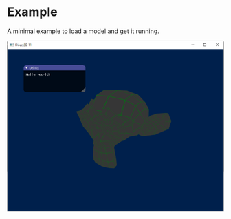# Example

A minimal example to load a model and get it running.

![minimal](minimal.png?raw=true "minimal")
